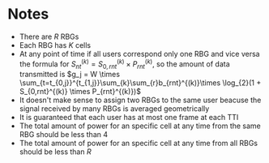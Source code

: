 # Notes

-   There are $R$ RBGs
-   Each RBG has $K$ cells
-   At any point of time if all users correspond only one RBG
    and vice versa the formula for $S_{nt}^{(k)} = S_{0,rnt}^{(k)} \times P_{rnt}^{(k)}$, so the amount of data
    transmitted is $g_j = W \times \sum_{t=t_{0,j}}^{t_{1,j}}\sum_{k}\sum_{r}b_{rnt}^{(k)}\times \log_{2}(1 + S_{0,rnt}^{(k)} \times P_{rnt}^{(k)})$
-   It doesn't make sense to assign two RBGs to the same user
    beacuse the signal received by many RBGs is averaged geometrically
-   It is guaranteed that each user has at most one frame at each TTI
-   The total amount of power for an specific cell at any time from the same RBG should be less than $4$
-   The total amount of power for an specific cell at any time from all RBGs should be less than $R$
